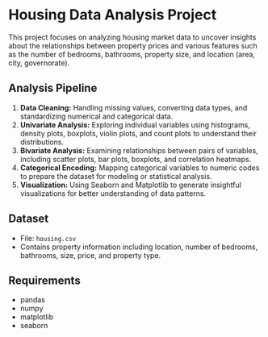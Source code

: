 # Housing Data Analysis Project

This project focuses on analyzing housing market data to uncover insights about the relationships between property prices and various features such as the number of bedrooms, bathrooms, property size, and location (area, city, governorate).

## Analysis Pipeline

1. **Data Cleaning:** Handling missing values, converting data types, and standardizing numerical and categorical data.
2. **Univariate Analysis:** Exploring individual variables using histograms, density plots, boxplots, violin plots, and count plots to understand their distributions.
3. **Bivariate Analysis:** Examining relationships between pairs of variables, including scatter plots, bar plots, boxplots, and correlation heatmaps.
4. **Categorical Encoding:** Mapping categorical variables to numeric codes to prepare the dataset for modeling or statistical analysis.
5. **Visualization:** Using Seaborn and Matplotlib to generate insightful visualizations for better understanding of data patterns.

## Dataset

* File: `housing.csv`
* Contains property information including location, number of bedrooms, bathrooms, size, price, and property type.


## Requirements

* pandas
* numpy
* matplotlib
* seaborn
